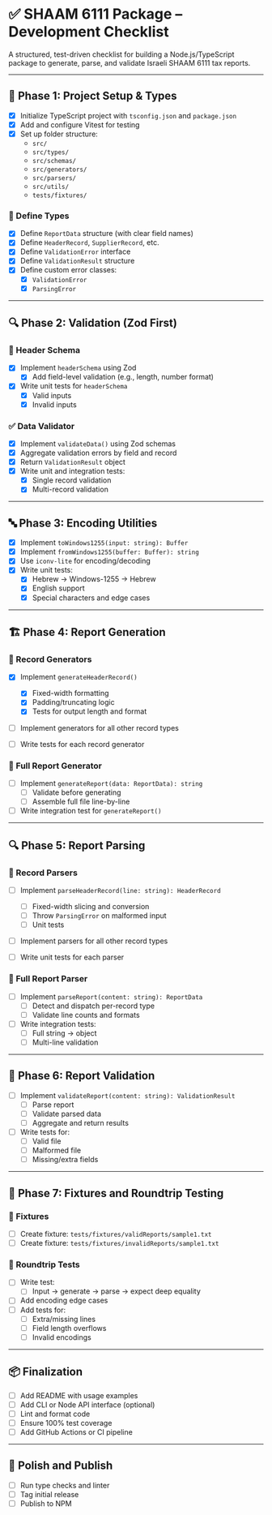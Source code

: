 # ✅ SHAAM 6111 Package – Development Checklist

A structured, test-driven checklist for building a Node.js/TypeScript package to generate, parse,
and validate Israeli SHAAM 6111 tax reports.

---

## 📁 Phase 1: Project Setup & Types

- [x] Initialize TypeScript project with `tsconfig.json` and `package.json`
- [x] Add and configure Vitest for testing
- [x] Set up folder structure:
  - `src/`
  - `src/types/`
  - `src/schemas/`
  - `src/generators/`
  - `src/parsers/`
  - `src/utils/`
  - `tests/fixtures/`

### 🧾 Define Types

- [x] Define `ReportData` structure (with clear field names)
- [x] Define `HeaderRecord`, `SupplierRecord`, etc.
- [x] Define `ValidationError` interface
- [x] Define `ValidationResult` structure
- [x] Define custom error classes:
  - [x] `ValidationError`
  - [x] `ParsingError`

---

## 🔍 Phase 2: Validation (Zod First)

### 🧪 Header Schema

- [x] Implement `headerSchema` using Zod
  - [x] Add field-level validation (e.g., length, number format)
- [x] Write unit tests for `headerSchema`
  - [x] Valid inputs
  - [x] Invalid inputs

### ✅ Data Validator

- [x] Implement `validateData()` using Zod schemas
- [x] Aggregate validation errors by field and record
- [x] Return `ValidationResult` object
- [x] Write unit and integration tests:
  - [x] Single record validation
  - [x] Multi-record validation

---

## 🔤 Phase 3: Encoding Utilities

- [x] Implement `toWindows1255(input: string): Buffer`
- [x] Implement `fromWindows1255(buffer: Buffer): string`
- [x] Use `iconv-lite` for encoding/decoding
- [x] Write unit tests:
  - [x] Hebrew → Windows-1255 → Hebrew
  - [x] English support
  - [x] Special characters and edge cases

---

## 🏗️ Phase 4: Report Generation

### 🧱 Record Generators

- [x] Implement `generateHeaderRecord()`

  - [x] Fixed-width formatting
  - [x] Padding/truncating logic
  - [x] Tests for output length and format

- [ ] Implement generators for all other record types
- [ ] Write tests for each record generator

### 🧾 Full Report Generator

- [ ] Implement `generateReport(data: ReportData): string`
  - [ ] Validate before generating
  - [ ] Assemble full file line-by-line
- [ ] Write integration test for `generateReport()`

---

## 🔍 Phase 5: Report Parsing

### 🧩 Record Parsers

- [ ] Implement `parseHeaderRecord(line: string): HeaderRecord`

  - [ ] Fixed-width slicing and conversion
  - [ ] Throw `ParsingError` on malformed input
  - [ ] Unit tests

- [ ] Implement parsers for all other record types
- [ ] Write unit tests for each parser

### 🧾 Full Report Parser

- [ ] Implement `parseReport(content: string): ReportData`
  - [ ] Detect and dispatch per-record type
  - [ ] Validate line counts and formats
- [ ] Write integration tests:
  - [ ] Full string → object
  - [ ] Multi-line validation

---

## 🧪 Phase 6: Report Validation

- [ ] Implement `validateReport(content: string): ValidationResult`
  - [ ] Parse report
  - [ ] Validate parsed data
  - [ ] Aggregate and return results
- [ ] Write tests for:
  - [ ] Valid file
  - [ ] Malformed file
  - [ ] Missing/extra fields

---

## 🧷 Phase 7: Fixtures and Roundtrip Testing

### 📁 Fixtures

- [ ] Create fixture: `tests/fixtures/validReports/sample1.txt`
- [ ] Create fixture: `tests/fixtures/invalidReports/sample1.txt`

### 🔁 Roundtrip Tests

- [ ] Write test:
  - [ ] Input → generate → parse → expect deep equality
- [ ] Add encoding edge cases
- [ ] Add tests for:
  - [ ] Extra/missing lines
  - [ ] Field length overflows
  - [ ] Invalid encodings

---

## 📦 Finalization

- [ ] Add README with usage examples
- [ ] Add CLI or Node API interface (optional)
- [ ] Lint and format code
- [ ] Ensure 100% test coverage
- [ ] Add GitHub Actions or CI pipeline

---

## 🧹 Polish and Publish

- [ ] Run type checks and linter
- [ ] Tag initial release
- [ ] Publish to NPM
